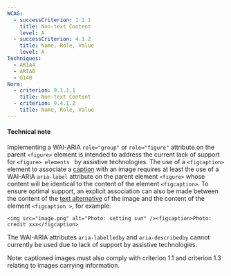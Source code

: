 ```yaml
---
WCAG:
  - successCriterion: 1.1.1
    title: Non-text Content
    level: A
  - successCriterion: 4.1.2
    title: Name, Role, Value
    level: A
Techniques:
  - ARIA4
  - ARIA6
  - G140
Norm:
  - criterion: 9.1.1.1
    title: Non-text Content
  - criterion: 9.4.1.2
    title: Name, Role, Value
---
```


#### Technical note

Implementing a WAI-ARIA `role="group"` or `role="figure"` attribute on the parent `<figure>` element is intended to address the current lack of support for `<figure> elements ` by assistive technologies. The use of a `<figcaption>` element to associate a [caption](#image-caption) with an image requires at least the use of a WAI-ARIA `aria-label` attribute on the parent element `<figure>` whose content will be identical to the content of the element `<figcaption>`. To ensure optimal support, an explicit association can also be made between the content of the [text alternative](#textual-alternative-image) of the image and the content of the element `<figcaption >`, for example:

`<img src="image.png" alt="Photo: setting sun" /><figcaption>Photo: credit xxx</figcaption>`

The WAI-ARIA attributes `aria-labelledby` and `aria-describedby` cannot currently be used due to lack of support by assistive technologies.

Note: captioned images must also comply with criterion 1.1 and criterion 1.3 relating to images carrying information.

